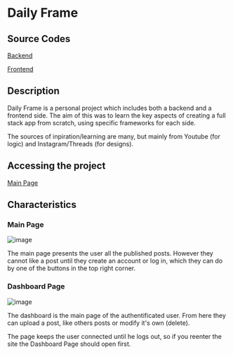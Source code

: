# Daily Frame

## Source Codes

[Backend](https://github.com/ApyrGeo/Daily-Frame-backend)

[Frontend](https://github.com/ApyrGeo/Daily-Frame-frontend)

## Description

Daily Frame is a personal project which includes both a backend and a frontend side. 
The aim of this was to learn the key aspects of creating a full stack app from scratch, using specific frameworks for each side.

The sources of inpiration/learning are many, but mainly from Youtube (for logic) and Instagram/Threads (for designs).

## Accessing the project

[Main Page](https://forestgreen-quetzal-478613.hostingersite.com/)

## Characteristics

### Main Page

![image](https://github.com/user-attachments/assets/d9e42323-2be7-4082-a2f6-727b3b7bf080)

The main page presents the user all the published posts. However they cannot like a post until they create an account or log in, 
which they can do by one of the buttons in the top right corner.

### Dashboard Page

![image](https://github.com/user-attachments/assets/3b4c05ec-d036-44ab-b94f-002a5ef3bac7)

The dashboard is the main page of the authentificated user. From here they can upload a post, like others posts or modify it's own (delete).

The page keeps the user connected until he logs out, so if you reenter the site the Dashboard Page should open first.

